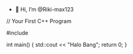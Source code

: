 - 👋 Hi, I’m @Riki-max123

// Your First C++ Program

#include <iostream>

int main() {
    std::cout << "Halo Bang";
    return 0;
}
